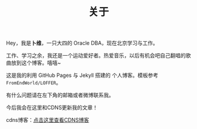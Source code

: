﻿---
layout: page
title: 关于
permalink: /about/
---

Hey，我是**卜维**，一只大四的 Oracle DBA，现在北京学习与工作。

工作、学习之余，我还是一个运动爱好者。热爱音乐，以后有机会吧自己翻唱的歌曲放到这个博客。嘻嘻~

这是我的利用 GitHub Pages 与 Jekyll 搭建的 个人博客。模板参考`FromEndWorld/LOFFER`。

有什么问题请在左下角的邮箱或者微博联系我。

今后我会在这里和CDNS更新我的文章！

cdns博客：[点击这里查看CDNS博客](http://blog.csdn.net/weixin_37423880)
